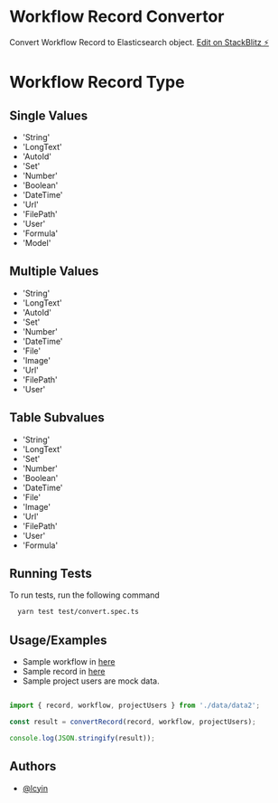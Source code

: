 # Workflow Record Convertor

Convert Workflow Record to Elasticsearch object.
[Edit on StackBlitz ⚡️](https://stackblitz.com/edit/node-hcyaiq)

# Workflow Record Type

## Single Values

- 'String'
- 'LongText'
- 'AutoId'
- 'Set'
- 'Number'
- 'Boolean'
- 'DateTime'
- 'Url'
- 'FilePath'
- 'User'
- 'Formula'
- 'Model'

## Multiple Values

- 'String'
- 'LongText'
- 'AutoId'
- 'Set'
- 'Number'
- 'DateTime'
- 'File'
- 'Image'
- 'Url'
- 'FilePath'
- 'User'

## Table Subvalues

- 'String'
- 'LongText'
- 'Set'
- 'Number'
- 'Boolean'
- 'DateTime'
- 'File'
- 'Image'
- 'Url'
- 'FilePath'
- 'User'
- 'Formula'

## Running Tests

To run tests, run the following command

```bash
  yarn test test/convert.spec.ts
```

## Usage/Examples

- Sample workflow in [here](https://drow.cloud/workflow/kevin-lais-project/convert-fieldvalue/test-convert-fieldvalue/61e7dfeaa6d0ad43400a1f84)
- Sample record in [here](http://drow.cloud/workflow/kevin-lais-project/convert-fieldvalue/test-convert-fieldvalue/61e7dfeaa6d0ad43400a1f84/record/61e7e02ca6d0ad43400a202d)
- Sample project users are mock data.

```javascript

import { record, workflow, projectUsers } from './data/data2';

const result = convertRecord(record, workflow, projectUsers);

console.log(JSON.stringify(result));


```

## Authors

- [@lcyin](https://www.github.com/lcyin)
